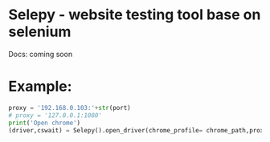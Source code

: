 # Selepy - website testing tool base on selenium
Docs: coming soon

# Example:
```python
proxy = '192.168.0.103:'+str(port)
# proxy = '127.0.0.1:1080'
print('Open chrome')
(driver,cswait) = Selepy().open_driver(chrome_profile= chrome_path,proxy= proxy,images=True, binary_auto= True, incognito=False, )
```
